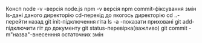 Консп
node -v -версія node.js
npm -v версія npm
commit-фіксування змін
ls-дані даного директорію
cd-перехід до якогось директорію
сd ..-перейти назад
git init-підключення гіта
ls -a -показати приховані
git add-підключити гіт до документу
git status-перевірка(важливо)
git commit -m"назва"-внесенння остаточних змін
